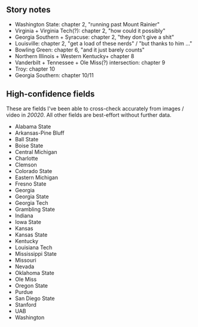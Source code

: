 ## Story notes
* Washington State: chapter 2, "running past Mount Rainier"
* Virginia + Virginia Tech(?): chapter 2, "how could it possibly"
* Georgia Southern + Syracuse: chapter 2, "they don't give a shit"
* Louisville: chapter 2, "get a load of these nerds" / "but thanks to him ..."
* Bowling Green: chapter 6, "and it just barely counts"
* Northern Illinois + Western Kentucky+ chapter 8
* Vanderbilt + Tennessee + Ole Miss(?) intersection: chapter 9
* Troy: chapter 10
* Georgia Southern: chapter 10/11

## High-confidence fields
These are fields I've been able to cross-check accurately from images / video in _20020_. All other fields are best-effort without further data.

* Alabama State
* Arkansas-Pine Bluff
* Ball State
* Boise State
* Central Michigan
* Charlotte
* Clemson
* Colorado State
* Eastern Michigan
* Fresno State
* Georgia
* Georgia State
* Georgia Tech
* Grambling State
* Indiana
* Iowa State
* Kansas
* Kansas State
* Kentucky
* Louisiana Tech
* Mississippi State
* Missouri
* Nevada
* Oklahoma State
* Ole Miss
* Oregon State
* Purdue
* San Diego State
* Stanford
* UAB
* Washington
